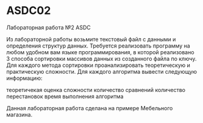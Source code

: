 # ASDC02
Лабораторная работа №2 ASDC

Из лабораторной работы возьмите текстовый файл с данными и определения структур данных.
Требуется реализовать программу на любом удобном вам языке программирования, в которой реализовано 3 способа сортировки массивов данных из созданного файла по ключу. Для каждого метода сортировки проанализировать теоретическую и практическую сложности.
Для каждого алгоритма вывести следующую информацию:

теоретичекая оценка сложности
количество сравнений
количество перестановок
время выполнения алгоритма

Данная лабораторная работа  сделана на примере Мебельного магазина. 

